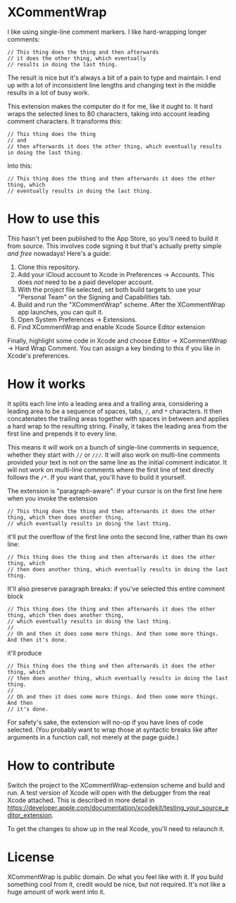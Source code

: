 # XCommentWrap

I like using single-line comment markers. I like hard-wrapping longer comments:

    // This thing does the thing and then afterwards
    // it does the other thing, which eventually
    // results in doing the last thing.

The result is nice but it's always a bit of a pain to type and maintain. I end up with a lot of inconsistent line lengths and changing text in the middle results in a lot of busy work.

This extension makes the computer do it for me, like it ought to. It hard wraps the selected lines to 80 characters, taking into account leading comment characters. It transforms this:

    // This thing does the thing
    // and
    // then afterwards it does the other thing, which eventually results in doing the last thing.

Into this:

    // This thing does the thing and then afterwards it does the other thing, which
    // eventually results in doing the last thing.

# How to use this

This hasn't yet been published to the App Store, so you'll need to build it from source. This
involves code signing it but that's actually pretty simple _and free_ nowadays! Here's a guide:

1. Clone this repository.
2. Add your iCloud account to Xcode in Preferences -> Accounts. This does _not_ need to be a paid
   developer account.
3. With the project file selected, set both build targets to use your "Personal Team" on the
   Signing and Capabilities tab.
4. Build and run the "XCommentWrap" scheme. After the XCommentWrap app launches, you can quit it.
5. Open System Preferences -> Extensions.
5. Find XCommentWrap and enable Xcode Source Editor extension

Finally, highlight some code in Xcode and choose Editor -> XCommentWrap -> Hard Wrap Comment. You can
assign a key binding to this if you like in Xcode's preferences.

# How it works

It splits each line into a leading area and a trailing area, considering a leading area to be a sequence of spaces, tabs, `/`, and `*` characters. It then concatenates the trailing areas together with spaces in between and applies a hard wrap to the resulting string. Finally, it takes the leading area from the first line and prepends it to every line.

This means it will work on a bunch of single-line comments in sequence, whether they start with `//` or `///`. It will also work on multi-line comments provided your text is not on the same line as the initial comment indicator. It will not work on multi-line comments where the first line of text directly follows the `/*`. If you want that, you'll have to build it yourself.

The extension is "paragraph-aware": if your cursor is on the first line here when you invoke the
extension

    // This thing does the thing and then afterwards it does the other thing, which then does another thing,
    // which eventually results in doing the last thing.

it'll put the overflow of the first line onto the second line, rather than its own line:

    // This thing does the thing and then afterwards it does the other thing, which
    // then does another thing, which eventually results in doing the last thing.

It'll also preserve paragraph breaks: if you've selected this entire comment block

    // This thing does the thing and then afterwards it does the other thing, which then does another thing,
    // which eventually results in doing the last thing.
    //
    // Oh and then it does some more things. And then some more things. And then it's done.

it'll produce

    // This thing does the thing and then afterwards it does the other thing, which
    // then does another thing, which eventually results in doing the last thing.
    //
    // Oh and then it does some more things. And then some more things. And then
    // it's done.

For safety's sake, the extension will no-op if you have lines of code selected. (You probably want
to wrap those at syntactic breaks like after arguments in a function call, not merely at the page
guide.)

# How to contribute

Switch the project to the XCommentWrap-extension scheme and build and run. A test version of Xcode
will open with the debugger from the real Xcode attached. This is described in more detail in
https://developer.apple.com/documentation/xcodekit/testing_your_source_editor_extension.

To get the changes to show up in the real Xcode, you'll need to relaunch it.

# License

XCommentWrap is public domain. Do what you feel like with it. If you build something cool from it, credit would be nice, but not required. It's not like a huge amount of work went into it.
